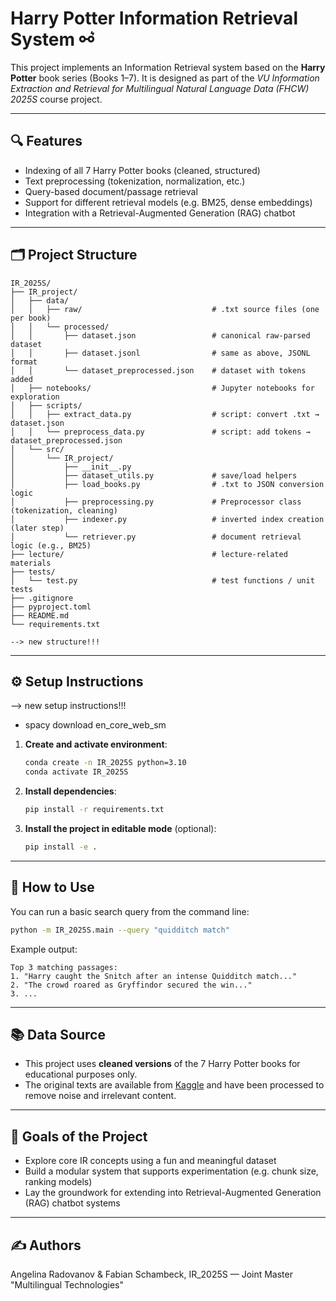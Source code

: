 # Harry Potter Information Retrieval System ⚯ ͛

This project implements an Information Retrieval system based on the **Harry Potter** book series (Books 1–7). 
It is designed as part of the *VU Information Extraction and Retrieval for Multilingual Natural Language Data (FHCW) 
2025S* course project.

---

## 🔍 Features

- Indexing of all 7 Harry Potter books (cleaned, structured)
- Text preprocessing (tokenization, normalization, etc.)
- Query-based document/passage retrieval
- Support for different retrieval models (e.g. BM25, dense embeddings)
- Integration with a Retrieval-Augmented Generation (RAG) chatbot

---

## 🗂️ Project Structure

```
IR_2025S/
├── IR_project/
│   ├── data/
│   │   ├── raw/                             # .txt source files (one per book)
│   │   └── processed/
│   │       ├── dataset.json                 # canonical raw-parsed dataset
│   │       ├── dataset.jsonl                # same as above, JSONL format
│   │       └── dataset_preprocessed.json    # dataset with tokens added
│   ├── notebooks/                           # Jupyter notebooks for exploration
│   ├── scripts/
│   │   ├── extract_data.py                  # script: convert .txt → dataset.json
│   │   └── preprocess_data.py               # script: add tokens → dataset_preprocessed.json
│   └── src/
│       └── IR_project/
│           ├── __init__.py
│           ├── dataset_utils.py             # save/load helpers
│           ├── load_books.py                # .txt to JSON conversion logic
│           ├── preprocessing.py             # Preprocessor class (tokenization, cleaning)
│           ├── indexer.py                   # inverted index creation (later step)
│           └── retriever.py                 # document retrieval logic (e.g., BM25)
├── lecture/                                 # lecture-related materials
├── tests/
│   └── test.py                              # test functions / unit tests
├── .gitignore
├── pyproject.toml
├── README.md
└── requirements.txt

--> new structure!!!
```

---

## ⚙️ Setup Instructions

--> new setup instructions!!!
+ spacy download en_core_web_sm

1. **Create and activate environment**:
   ```bash
   conda create -n IR_2025S python=3.10
   conda activate IR_2025S
   ```

2. **Install dependencies**:
   ```bash
   pip install -r requirements.txt
   ```

3. **Install the project in editable mode** (optional):
   ```bash
   pip install -e .
   ```

---

## 🚀 How to Use

You can run a basic search query from the command line:

```bash
python -m IR_2025S.main --query "quidditch match"
```

Example output:

```
Top 3 matching passages:
1. "Harry caught the Snitch after an intense Quidditch match..."
2. "The crowd roared as Gryffindor secured the win..."
3. ...
```

---

## 📚 Data Source

- This project uses **cleaned versions** of the 7 Harry Potter books for educational purposes only.  
- The original texts are available from [Kaggle](https://www.kaggle.com/datasets/shubhammaindola/harry-potter-books) 
and have been processed to remove noise and irrelevant content.
---

## 📌 Goals of the Project

- Explore core IR concepts using a fun and meaningful dataset
- Build a modular system that supports experimentation (e.g. chunk size, ranking models)
- Lay the groundwork for extending into Retrieval-Augmented Generation (RAG) chatbot systems

---

## ✍️ Authors

Angelina Radovanov & Fabian Schambeck, IR_2025S — Joint Master "Multilingual Technologies"
